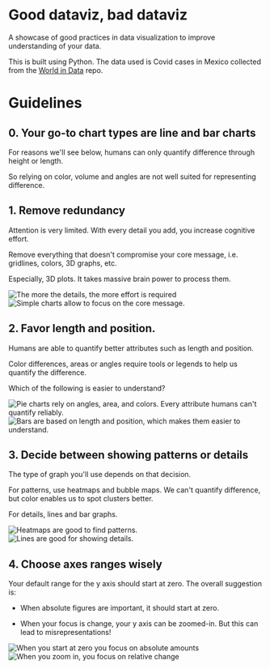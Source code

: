 # Good dataviz, bad dataviz

A showcase of good practices in data visualization to improve understanding of your data.

This is built using Python. The data used is Covid cases in Mexico collected from the [World in Data](https://github.com/owid/covid-19-data/tree/master/public/data/latest) repo.

# Guidelines

## 0. Your go-to chart types are line and bar charts

For reasons we'll see below, humans can only quantify difference through height or length.

So relying on color, volume and angles are not well suited for representing difference.

## 1. Remove redundancy

Attention is very limited. With every detail you add, you increase cognitive effort.

Remove everything that doesn't compromise your core message, i.e. gridlines, colors, 3D graphs, etc.

Especially, 3D plots. It takes massive brain power to process them.

![The more the details, the more effort is required](img/1_bad.png)
![Simple charts allow to focus on the core message.](img/1_good.png)

## 2. Favor length and position.

Humans are able to quantify better attributes such as length and position.

Color differences, areas or angles require tools or legends to help us quantify the difference.

Which of the following is easier to understand?

![Pie charts rely on angles, area, and colors. Every attribute humans can't quantify reliably.](img/2_bad.png)
![Bars are based on length and position, which makes them easier to understand.](img/2_good.png)

## 3. Decide between showing patterns or details

The type of graph you'll use depends on that decision.

For patterns, use heatmaps and bubble maps. We can't quantify difference, but color enables us to spot clusters better.

For details, lines and bar graphs.

![Heatmaps are good to find patterns.](img/3_patterns.png)
![Lines are good for showing details.](img/3_details.png)

## 4. Choose axes ranges wisely

Your default range for the y axis should start at zero. The overall suggestion is:

- When absolute figures are important, it should start at zero.

- When your focus is change, your y axis can be zoomed-in. But this can lead to misrepresentations!

![When you start at zero you focus on absolute amounts](img/4_zero.png)
![When you zoom in, you focus on relative change](img/4_zoomin.png)